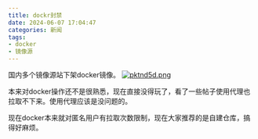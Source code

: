 ```yaml
---
title: dockr封禁
date: 2024-06-07 17:04:47
categories: 新闻
tags: 
- docker
- 镜像源
---
```


国内多个镜像源站下架docker镜像。
[![pktnd5d.png](https://s21.ax1x.com/2024/06/07/pktnd5d.png)](https://imgse.com/i/pktnd5d)

本来对docker操作还不是很熟悉，现在直接没得玩了，看了一些帖子使用代理也拉取不下来。使用代理应该是没问题的。

现在docker本来就对匿名用户有拉取次数限制，现在大家推荐的是自建仓库，搞得好麻烦。

